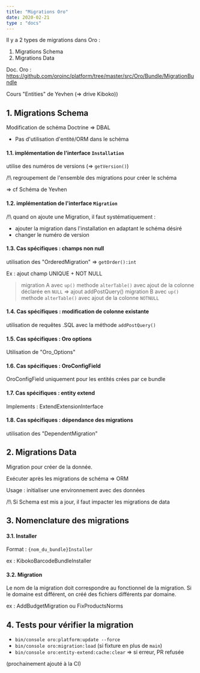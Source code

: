```yaml
---
title: "Migrations Oro"
date: 2020-02-21
type : "docs"
---
```


Il y a 2 types de migrations dans Oro :
1. Migrations Schema
2. Migrations Data

Doc. Oro : https://github.com/oroinc/platform/tree/master/src/Oro/Bundle/MigrationBundle

Cours "Entities" de Yevhen (=> drive Kiboko))

## 1. Migrations Schema

Modification de schéma Doctrine => DBAL

- Pas d'utilisation d'entité/ORM dans le schéma

#### 1.1. implémentation de l'interface `Installation`

utilise des numéros de versions (=> `getVersion()`)

/!\ regroupement de l'ensemble des migrations pour créer le schéma

=> cf Schéma de Yevhen

#### 1.2. implémentation de l'interface `Migration`

/!\ quand on ajoute une Migration, il faut systématiquement :
- ajouter la migration dans l'installation en adaptant le schéma désiré
- changer le numéro de version

#### 1.3. Cas spécifiques : champs non null
 
utilisation des "OrderedMigration" => `getOrder():int`

Ex : ajout champ UNIQUE + NOT NULL
> migration A avec `up()` methode `alterTable()` avec ajout de la colonne déclarée en `NULL` => ajout addPostQuery()
> migration B avec `up()` methode `alterTable()` avec ajout de la colonne `NOTNULL`

#### 1.4. Cas spécifiques : modification de colonne existante

utilisation de requêtes .SQL avec la méthode  `addPostQuery()`

#### 1.5. Cas spécifiques : Oro options
 
Utilisation de "Oro_Options"

#### 1.6. Cas spécifiques : OroConfigField
 
OroConfigField uniquement pour les entités crées par ce bundle

#### 1.7. Cas spécifiques : entity extend

Implements : ExtendExtensionInterface


#### 1.8. Cas spécifiques : dépendance des migrations
 
utilisation des "DependentMigration"


## 2. Migrations Data

Migration pour créer de la donnée.

Exécuter après les migrations de schéma => ORM

Usage : initialiser une environnement avec des données

/!\ Si Schema est mis a jour, il faut impacter les migrations de data

## 3. Nomenclature des migrations

#### 3.1. Installer

Format : `{nom_du_bundle}Installer`

ex : KibokoBarcodeBundleInstaller

#### 3.2. Migration

Le nom de la migration doit correspondre au fonctionnel de la migration.
Si le domaine est différent, on créé des fichiers différents par domaine.

ex : AddBudgetMigration ou FixProductsNorms


## 4. Tests pour vérifier la migration

- `bin/console oro:platform:update --force`
- `bin/console oro:migration:load` (si fixture en plus de `main`)
- `bin/console oro:entity-extend:cache:clear` => si erreur, PR refusée

(prochainement ajouté à la CI)
